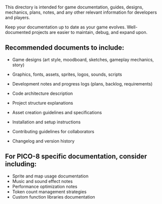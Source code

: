 This directory is intended for game documentation, guides, designs, mechanics, plans, notes, and any other relevant information for developers and players.

Keep your documentation up to date as your game evolves. Well-documented
projects are easier to maintain, debug, and expand upon.

## Recommended documents to include:

- Game designs (art style, moodboard, sketches, gameplay mechanics, story)
- Graphics, fonts, assets, sprites, logos, sounds, scripts
- Development notes and progress logs (plans, backlog, requirements)
- Code architecture description
- Project structure explanations

- Asset creation guidelines and specifications
- Installation and setup instructions
- Contributing guidelines for collaborators
- Changelog and version history

## For PICO-8 specific documentation, consider including:

- Sprite and map usage documentation
- Music and sound effect notes
- Performance optimization notes
- Token count management strategies
- Custom function libraries documentation